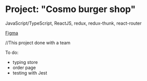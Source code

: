 <h1>Project: "Cosmo burger shop"</h1>
<p>JavaScript/TypeScript, ReactJS, redux, redux-thunk, react-router</p>
<p><a href="https://www.figma.com/file/zFGN2O5xktHl9VmoOieq5E/React-_-%D0%9F%D1%80%D0%BE%D0%B5%D0%BA%D1%82%D0%BD%D1%8B%D0%B5-%D0%B7%D0%B0%D0%B4%D0%B0%D1%87%D0%B8_external_link?node-id=0%3A1&t=WHHqdg3RvRg8A08k-0">Figma</a></p>
<quote>//This project done with a team</quote><br>
<p>
To do:
<ul>
<li>typing store</li>
<li>order page</li>
<li>testing with Jest</li>
</ul>
</p>

